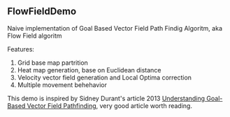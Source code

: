 ## FlowFieldDemo
Naive implementation of Goal Based Vector Field Path Findig Algoritm, aka Flow Field algoritm

Features:
1. Grid base map partrition
2. Heat map generation, base on Euclidean distance
3. Velocity vector field generation and Local Optima correction
4. Multiple movement behehavior

This demo is inspired by Sidney Durant's article 2013 [Understanding Goal-Based Vector Field Pathfinding](https://code.tutsplus.com/understanding-goal-based-vector-field-pathfinding--gamedev-9007t), very good article worth reading.

